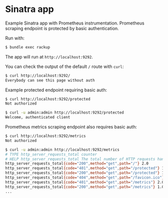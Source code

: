# Sinatra app

Example Sinatra app with Prometheus instrumentation. Prometheus scraping endpoint is protected by basic authentication.

Run with:

```sh
$ bundle exec rackup
```

The app will run at `http://localhost:9292`.

You can check the output of the default `/` route with `curl`:

```sh
$ curl http://localhost:9292/
Everybody can see this page without auth
```

Example protected endpoint requiring basic auth:

```sh
$ curl http://localhost:9292/protected
Not authorized
```

```sh
$ curl -u admin:admin http://localhost:9292/protected
Welcome, authenticated client
```

Prometheus metrics scraping endpoint also requires basic auth:

```sh
$ curl http://localhost:9292/metrics
Not authorized
```

```sh
$ curl -u admin:admin http://localhost:9292/metrics
# TYPE http_server_requests_total counter
# HELP http_server_requests_total The total number of HTTP requests handled by the Rack application.
http_server_requests_total{code="200",method="get",path="/"} 2.0
http_server_requests_total{code="401",method="get",path="/protected"} 1.0
http_server_requests_total{code="200",method="get",path="/protected"} 1.0
http_server_requests_total{code="404",method="get",path="/favicon.ico"} 1.0
http_server_requests_total{code="401",method="get",path="/metrics"} 2.0
http_server_requests_total{code="200",method="get",path="/metrics"} 1.0
...
```

